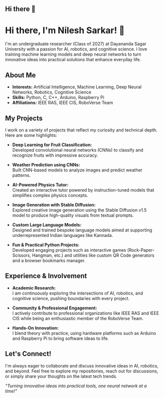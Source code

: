 ## Hi there 👋

<!--
**nileshsarkarRA/nileshsarkarRA** is a ✨ _special_ ✨ repository because its `README.md` (this file) appears on your GitHub profile.

Here are some ideas to get you started:

- 🔭 I’m currently working on ...
- 🌱 I’m currently learning ...
- 👯 I’m looking to collaborate on ...
- 🤔 I’m looking for help with ...
- 💬 Ask me about ...
- 📫 How to reach me: ...
- 😄 Pronouns: ...
- ⚡ Fun fact: ...
-->

# Hi there, I'm Nilesh Sarkar! 👋

I'm an undergraduate researcher (Class of 2027) at Dayananda Sagar University with a passion for AI, robotics, and cognitive science. I love training machine learning models and deep neural networks to turn innovative ideas into practical solutions that enhance everyday life.

## About Me

- **Interests:** Artificial Intelligence, Machine Learning, Deep Neural Networks, Robotics, Cognitive Science
- **Skills:** Python, C, C++, Arduino, Raspberry Pi
- **Affiliations:** IEEE RAS, IEEE CIS, RoboVerse Team

## My Projects

I work on a variety of projects that reflect my curiosity and technical depth. Here are some highlights:

- **Deep Learning for Fruit Classification:**  
  Developed convolutional neural networks (CNNs) to classify and recognize fruits with impressive accuracy.

- **Weather Prediction using CNNs:**  
  Built CNN-based models to analyze images and predict weather patterns.

- **AI-Powered Physics Tutor:**  
  Created an interactive tutor powered by instruction-tuned models that simplifies complex physics concepts.

- **Image Generation with Stable Diffusion:**  
  Explored creative image generation using the Stable Diffusion v1.5 model to produce high-quality visuals from textual prompts.

- **Custom Large Language Models:**  
  Designed and trained bespoke language models aimed at supporting underrepresented Indian languages like Kannada.

- **Fun & Practical Python Projects:**  
  Developed engaging projects such as interactive games (Rock-Paper-Scissors, Hangman, etc.) and utilities like custom QR Code generators and a browser bookmarks manager.

## Experience & Involvement

- **Academic Research:**  
  I am continuously exploring the intersections of AI, robotics, and cognitive science, pushing boundaries with every project.

- **Community & Professional Engagement:**  
  I actively contribute to professional organizations like IEEE RAS and IEEE CIS while being an enthusiastic member of the RoboVerse Team.

- **Hands-On Innovation:**  
  I blend theory with practice, using hardware platforms such as Arduino and Raspberry Pi to bring software ideas to life.

## Let's Connect!

I'm always eager to collaborate and discuss innovative ideas in AI, robotics, and beyond. Feel free to explore my repositories, reach out for discussions, or simply share your thoughts on the latest tech trends.

*“Turning innovative ideas into practical tools, one neural network at a time!”*
